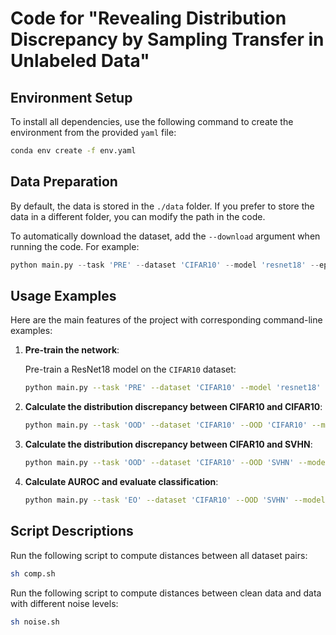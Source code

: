 # Code for "Revealing Distribution Discrepancy by Sampling Transfer in Unlabeled Data"

## Environment Setup

To install all dependencies, use the following command to create the environment from the provided `yaml` file:

```bash
conda env create -f env.yaml
```

## Data Preparation

By default, the data is stored in the `./data` folder. If you prefer to store the data in a different folder, you can modify the path in the code.

To automatically download the dataset, add the `--download` argument when running the code. For example:

```python
python main.py --task 'PRE' --dataset 'CIFAR10' --model 'resnet18' --epoch 200 --download
```

## Usage Examples

Here are the main features of the project with corresponding command-line examples:

1. **Pre-train the network**:
   
   Pre-train a ResNet18 model on the `CIFAR10` dataset:

   ```bash
   python main.py --task 'PRE' --dataset 'CIFAR10' --model 'resnet18' --epoch 200
   ```

2. **Calculate the distribution discrepancy between CIFAR10 and CIFAR10**:

   ```bash
   python main.py --task 'OOD' --dataset 'CIFAR10' --OOD 'CIFAR10' --model 'resnet18' --n 1000 --seed_end 1000
   ```

3. **Calculate the distribution discrepancy between CIFAR10 and SVHN**:

   ```bash
   python main.py --task 'OOD' --dataset 'CIFAR10' --OOD 'SVHN' --model 'resnet18' --n 1000 --seed_end 1000
   ```

4. **Calculate AUROC and evaluate classification**:

   ```bash
   python main.py --task 'EO' --dataset 'CIFAR10' --OOD 'SVHN' --model 'resnet18' --n 1000
   ```

## Script Descriptions

Run the following script to compute distances between all dataset pairs:
```bash
sh comp.sh
```

Run the following script to compute distances between clean data and data with different noise levels:
```bash
sh noise.sh
```
